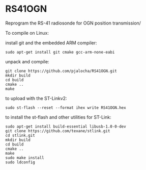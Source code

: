 # RS41OGN
Reprogram the RS-41 radiosonde for OGN position transmission/

To compile on Linux:

install git and the embedded ARM compiler:

```
sudo apt-get install git cmake gcc-arm-none-eabi
```

unpack and compile:

```
git clone https://github.com/pjalocha/RS41OGN.git
mkdir build
cd build
cmake ..
make
```

to upload with the ST-Linkv2:

```
sudo st-flash --reset --format ihex write RS41OGN.hex
```

to install the st-flash and other utilities for ST-Link:

```
sudo apt-get install build-essential libusb-1.0-0-dev
git clone https://github.com/texane/stlink.git
cd stlink.git
mkdir build
cd build
cmake ..
make
sudo make install
sudo ldconfig
```

